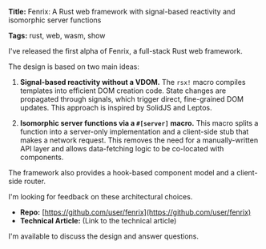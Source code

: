 **Title:** Fenrix: A Rust web framework with signal-based reactivity and isomorphic server functions

**Tags:** rust, web, wasm, show

I've released the first alpha of Fenrix, a full-stack Rust web framework.

The design is based on two main ideas:

1.  **Signal-based reactivity without a VDOM.** The `rsx!` macro compiles templates into efficient DOM creation code. State changes are propagated through signals, which trigger direct, fine-grained DOM updates. This approach is inspired by SolidJS and Leptos.

2.  **Isomorphic server functions via a `#[server]` macro.** This macro splits a function into a server-only implementation and a client-side stub that makes a network request. This removes the need for a manually-written API layer and allows data-fetching logic to be co-located with components.

The framework also provides a hook-based component model and a client-side router.

I'm looking for feedback on these architectural choices.

- **Repo:** [https://github.com/user/fenrix](https://github.com/user/fenrix)
- **Technical Article:** (Link to the technical article)

I'm available to discuss the design and answer questions.